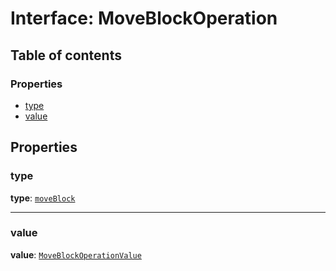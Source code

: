 # Interface: MoveBlockOperation

## Table of contents

### Properties

* [type](/auto-docs/fixed-layout-editor/interfaces/MoveBlockOperation.md#type)
* [value](/auto-docs/fixed-layout-editor/interfaces/MoveBlockOperation.md#value)

## Properties

### type

**type**: [`moveBlock`](/auto-docs/fixed-layout-editor/enums/OperationType.md#moveblock)

***

### value

**value**: [`MoveBlockOperationValue`](/auto-docs/fixed-layout-editor/types/MoveBlockOperationValue.md)
